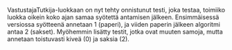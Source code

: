 VastustajaTutkija-luokkaan on nyt tehty onnistunut testi, joka testaa, toimiiko luokka oikein koko ajan samaa syötettä antamisen jälkeen. Ensimmäisessä versiossa syötteenä annetaan 1 (paperi), ja viiden paperin jälkeen algoritmi antaa 2 (sakset). Myöhemmin lisätty testit, jotka ovat muuten samoja, mutta annetaan toistuvasti kiveä (0) ja saksia (2).
